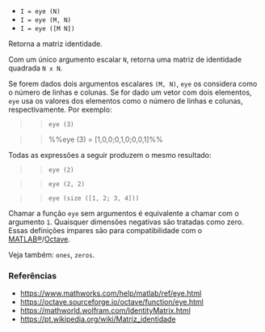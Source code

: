 - `I = eye (N)`
- `I = eye (M, N)`
- `I = eye ([M N])`

Retorna a matriz identidade.

Com um único argumento escalar `N`, retorna uma matriz de identidade quadrada
`N x N`.

Se forem dados dois argumentos escalares `(M, N)`, `eye` os considera como o
número de linhas e colunas. Se for dado um vetor com dois elementos, `eye` usa
os valores dos elementos como o número de linhas e colunas, respectivamente.
Por exemplo:

> > `eye (3)`

> > %%eye (3) = [1,0,0;0,1,0;0,0,1]%%

Todas as expressões a seguir produzem o mesmo resultado:

> > `eye (2)`

> > `eye (2, 2)`

> > `eye (size ([1, 2; 3, 4]))`

Chamar a função `eye` sem argumentos é equivalente a chamar com o argumento
`1`. Quaisquer dimensões negativas são tratadas como zero. Essas definições
ímpares são para compatibilidade com o
[MATLAB&reg;](https://www.mathworks.com/)/[Octave](https://www.gnu.org/software/octave/).

Veja também: `ones`, `zeros`.

### Referências

- https://www.mathworks.com/help/matlab/ref/eye.html
- https://octave.sourceforge.io/octave/function/eye.html
- https://mathworld.wolfram.com/IdentityMatrix.html
- https://pt.wikipedia.org/wiki/Matriz_identidade
